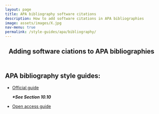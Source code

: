 ```yaml
---
layout: page
title: APA bibliography software citations
description: How to add software citations in APA bibliographies
image: assets/images/X.jpg
nav-menu: true
permalink: /style-guides/apa/bibliography/
---
```

<!-- Main -->
<div id="main" class="alt">

<!-- One -->
<section id="one">
	<div class="inner">
		<header class="major">
			<h1>Adding software ciations to APA bibliographies</h1>
		</header>

<!-- Content -->
<h2 id="content">APA bibliography style guides:</h2>
<div class="row">
	<div class="6u 12u$(small)">
		<ul class="actions">
			<li><a href="https://apastyle.apa.org/products/publication-manual-7th-edition" class="button big">Official guide</a></li>
            <p><strong><i>*See Section 10.10</i></strong></p>
		</ul>
	</div>
	<div class="6u$ 12u$(small)">
		<ul class="actions">
			<li><a href="https://aut.ac.nz.libguides.com/APA7th/software" class="button big">Open access guide</a></li>
		</ul>
	</div>

</div>

</div>
